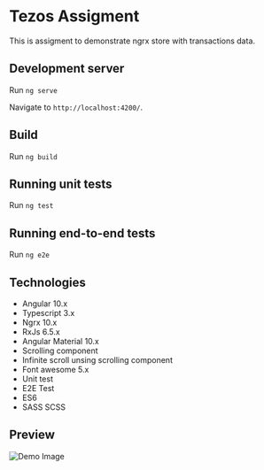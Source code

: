 # Tezos Assigment

This is assigment to demonstrate ngrx store with transactions data.

## Development server

Run `ng serve`

Navigate to `http://localhost:4200/`.

## Build

Run `ng build`

## Running unit tests

Run `ng test`

## Running end-to-end tests

Run `ng e2e`

## Technologies

- Angular 10.x
- Typescript 3.x
- Ngrx 10.x
- RxJs 6.5.x
- Angular Material 10.x
- Scrolling component
- Infinite scroll unsing scrolling component
- Font awesome 5.x
- Unit test
- E2E Test
- ES6
- SASS SCSS

## Preview

![Demo Image](img/demo.gif)
